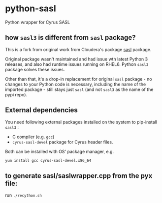 # python-sasl

Python wrapper for Cyrus SASL

## how `sasl3` is different from `sasl` package? 

This is a fork from original work from Cloudera's package [sasl](https://github.com/cloudera/python-sasl) package. 

Original package wasn't maintained and had issue wth latest Python 3 releases, and also had runtime issues running 
on RHEL6. Python `sasl3` package solves these issues.

Other than that, it's a drop-in replacement for original `sasl` package - no changes to your Python code is necessary, 
including the name of the imported package - still stays just `sasl` (and not `sasl3` as the name of the pypi repo). 

## External dependencies

You need following external packages installed on the system to pip-install `sasl3` :
- C compiler (e.g. `gcc`)
- `cyrus-sasl-devel` package for Cyrus header files.

Both can be installed with OS' package manager, e.g. 
```bash
yum install gcc cyrus-sasl-devel.x86_64

```

## to generate sasl/saslwrapper.cpp from the pyx file:

run `./recython.sh`
